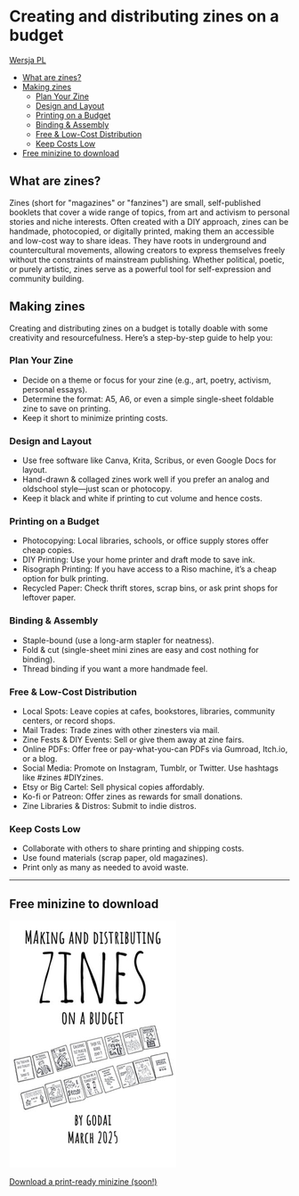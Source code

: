# Creating and distributing zines on a budget <!-- omit in toc -->

[Wersja PL](tworzenie_zinow.md)

- [What are zines?](#what-are-zines)
- [Making zines](#making-zines)
	- [Plan Your Zine](#plan-your-zine)
	- [Design and Layout](#design-and-layout)
	- [Printing on a Budget](#printing-on-a-budget)
	- [Binding \& Assembly](#binding--assembly)
	- [Free \& Low-Cost Distribution](#free--low-cost-distribution)
	- [Keep Costs Low](#keep-costs-low)
- [Free minizine to download](#free-minizine-to-download)


## What are zines?

Zines (short for "magazines" or "fanzines") are small, self-published booklets that cover a wide range of topics, from art and activism to personal stories and niche interests. Often created with a DIY approach, zines can be handmade, photocopied, or digitally printed, making them an accessible and low-cost way to share ideas. They have roots in underground and countercultural movements, allowing creators to express themselves freely without the constraints of mainstream publishing. Whether political, poetic, or purely artistic, zines serve as a powerful tool for self-expression and community building.

## Making zines

Creating and distributing zines on a budget is totally doable with some creativity and resourcefulness. Here’s a step-by-step guide to help you:

### Plan Your Zine

* Decide on a theme or focus for your zine (e.g., art, poetry, activism, personal essays).
* Determine the format: A5, A6, or even a simple single-sheet foldable zine to save on printing.
* Keep it short to minimize printing costs.

### Design and Layout

* Use free software like Canva, Krita, Scribus, or even Google Docs for layout.
* Hand-drawn & collaged zines work well if you prefer an analog and oldschool style—just scan or photocopy.
* Keep it black and white if printing to cut volume and hence costs.

### Printing on a Budget

* Photocopying: Local libraries, schools, or office supply stores offer cheap copies.
* DIY Printing: Use your home printer and draft mode to save ink.
* Risograph Printing: If you have access to a Riso machine, it’s a cheap option for bulk printing.
* Recycled Paper: Check thrift stores, scrap bins, or ask print shops for leftover paper.

### Binding & Assembly

* Staple-bound (use a long-arm stapler for neatness).
* Fold & cut (single-sheet mini zines are easy and cost nothing for binding).
* Thread binding if you want a more handmade feel.

### Free & Low-Cost Distribution

* Local Spots: Leave copies at cafes, bookstores, libraries, community centers, or record shops.
* Mail Trades: Trade zines with other zinesters via mail.
* Zine Fests & DIY Events: Sell or give them away at zine fairs.
* Online PDFs: Offer free or pay-what-you-can PDFs via Gumroad, Itch.io, or a blog.
* Social Media: Promote on Instagram, Tumblr, or Twitter. Use hashtags like #zines #DIYzines.
* Etsy or Big Cartel: Sell physical copies affordably.
* Ko-fi or Patreon: Offer zines as rewards for small donations.
* Zine Libraries & Distros: Submit to indie distros.

### Keep Costs Low

* Collaborate with others to share printing and shipping costs.
* Use found materials (scrap paper, old magazines).
* Print only as many as needed to avoid waste.

---

## Free minizine to download

![Minizine](assets/zines_on_a_budget.jpg "Zines on a budget - a minizine")

[Download a print-ready minizine (soon!)](#)
